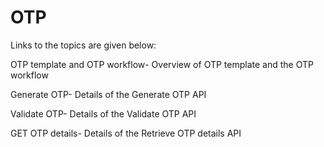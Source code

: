# OTP

Links to the topics are given below:

OTP template and OTP workflow- Overview of OTP template and the OTP workflow

Generate OTP- Details of the Generate OTP API

Validate OTP- Details of the Validate OTP API

GET OTP details- Details of the Retrieve OTP details API